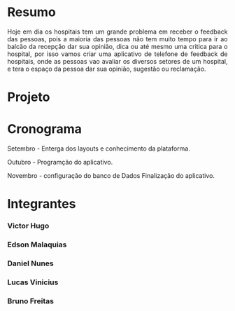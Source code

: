 <!DOCTYPE html>
<html>
<head>
</head>
<body>
<h1>Resumo</h1>
  <p align = "justify"> Hoje em dia os hospitais tem um grande problema em receber o feedback das pessoas, pois a maioria das pessoas não tem  
      muito tempo para ir ao balcão da recepção dar sua opinião, dica ou até mesmo uma critica para o hospital, por isso vamos criar uma aplicativo de telefone  de feedback de hospitais, onde as pessoas vao avaliar os diversos setores de um hospital, e tera o espaço da pessoa dar sua opinião, sugestão ou reclamação.</p>

<h1>Projeto</h1>


<h1>Cronograma</h1>
 <p>Setembro - Enterga dos layouts e conhecimento da plataforma.</p> 
 <p>Outubro - Programção do aplicativo.</p> 
 <p>Novembro - configuração do banco de Dados Finalização do aplicativo.</p>

<h1>Integrantes</h1>
<h3>Victor Hugo</h3>
<h3>Edson Malaquias</h3>
<h3>Daniel Nunes</h3>
<h3>Lucas Vinicius</h3>
<h3>Bruno Freitas</h3>
</body>

</html>
